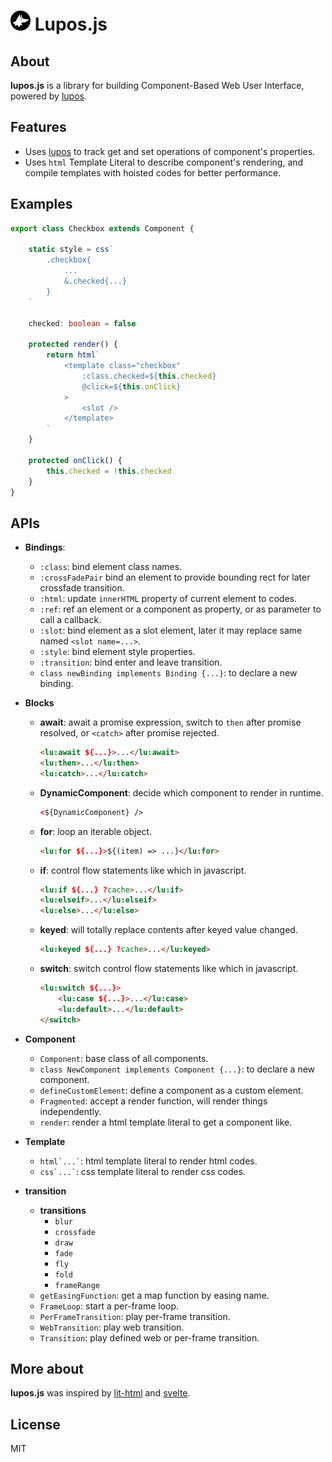 <h1 align="left">
    <img src="https://github.com/pucelle/lupos.js/blob/master/images/logo.png?raw=true" width="32" height="32" alt="Lupos Logo" />
    Lupos.js
</h1>



## About

**lupos.js** is a library for building Component-Based Web User Interface, powered by [lupos](https://github.com/pucelle/lupos).



## Features

- Uses [lupos](https://github.com/pucelle/lupos) to track get and set operations of component's properties.
- Uses `html` Template Literal to describe component's rendering, and compile templates with hoisted codes for better performance.



## Examples

```ts
export class Checkbox extends Component {

	static style = css`
		.checkbox{
			...
			&.checked{...}
		}
	`

	checked: boolean = false

	protected render() {
		return html`
			<template class="checkbox" 
				:class.checked=${this.checked}
				@click=${this.onClick}
			>
				<slot />
			</template>
		`
	}

	protected onClick() {
		this.checked = !this.checked
	}
}
```



## APIs

- **Bindings**:
	- `:class`: bind element class names.
	- `:crossFadePair` bind an element to provide bounding rect for later crossfade transition.
	- `:html`: update `innerHTML` property of current element to codes.
	- `:ref`: ref an element or a component as property, or as parameter to call a callback.
	- `:slot`: bind element as a slot element, later it may replace same named `<slot name=...>`.
	- `:style`: bind element style properties.
	- `:transition`: bind enter and leave transition.
	- `class newBinding implements Binding {...}`: to declare a new binding.

- **Blocks**
	- **await**: await a promise expression, switch to `then` after promise resolved, or `<catch>` after promise rejected.
		```html
		<lu:await ${...}>...</lu:await>
		<lu:then>...</lu:then>
		<lu:catch>...</lu:catch>
		```
	- **DynamicComponent**: decide which component to render in runtime.
		```html
		<${DynamicComponent} />
		```
	- **for**: loop an iterable object.
		```html
		<lu:for ${...}>${(item) => ...}</lu:for>
		```
	- **if**: control flow statements like which in javascript.
		```html
		<lu:if ${...} ?cache>...</lu:if>
		<lu:elseif>...</lu:elseif>
		<lu:else>...</lu:else>
		```
	- **keyed**: will totally replace contents after keyed value changed.
		```html
		<lu:keyed ${...} ?cache>...</lu:keyed>
		```
	- **switch**: switch control flow statements like which in javascript.
		```html
		<lu:switch ${...}>
			<lu:case ${...}>...</lu:case>
			<lu:default>...</lu:default>
		</switch>
		```

- **Component**
	- `Component`: base class of all components.
	- `class NewComponent implements Component {...}`: to declare a new component.
	- `defineCustomElement`: define a component as a custom element.
	- `Fragmented`: accept a render function, will render things independently.
	- `render`: render a html template literal to get a component like.

- **Template**
	- `` html`...` ``: html template literal to render html codes.
	- `` css`...` ``: css template literal to render css codes.

- **transition**
	- **transitions**
		- `blur`
		- `crossfade`
		- `draw`
		- `fade`
		- `fly`
		- `fold`
		- `frameRange`
	- `getEasingFunction`: get a map function by easing name.
	- `FrameLoop`: start a per-frame loop.
	- `PerFrameTransition`: play per-frame transition.
	- `WebTransition`: play web transition.
	- `Transition`: play defined web or per-frame transition.


## More about

**lupos.js** was inspired by [lit-html](https://lit-html.polymer-project.org/) and [svelte](https://svelte.dev/).



## License

MIT